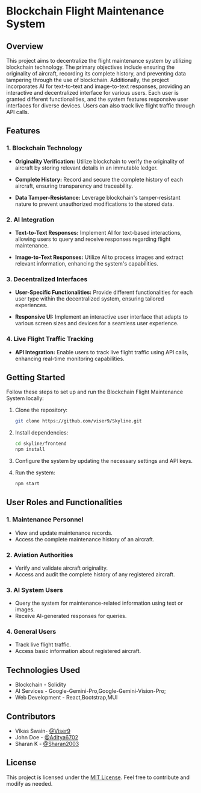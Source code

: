 # Blockchain Flight Maintenance System

## Overview

This project aims to decentralize the flight maintenance system by utilizing blockchain technology. The primary objectives include ensuring the originality of aircraft, recording its complete history, and preventing data tampering through the use of blockchain. Additionally, the project incorporates AI for text-to-text and image-to-text responses, providing an interactive and decentralized interface for various users. Each user is granted different functionalities, and the system features responsive user interfaces for diverse devices. Users can also track live flight traffic through API calls.

## Features

### 1. Blockchain Technology

- **Originality Verification:** Utilize blockchain to verify the originality of aircraft by storing relevant details in an immutable ledger.
  
- **Complete History:** Record and secure the complete history of each aircraft, ensuring transparency and traceability.

- **Data Tamper-Resistance:** Leverage blockchain's tamper-resistant nature to prevent unauthorized modifications to the stored data.

### 2. AI Integration

- **Text-to-Text Responses:** Implement AI for text-based interactions, allowing users to query and receive responses regarding flight maintenance.

- **Image-to-Text Responses:** Utilize AI to process images and extract relevant information, enhancing the system's capabilities.

### 3. Decentralized Interfaces

- **User-Specific Functionalities:** Provide different functionalities for each user type within the decentralized system, ensuring tailored experiences.

- **Responsive UI:** Implement an interactive user interface that adapts to various screen sizes and devices for a seamless user experience.

### 4. Live Flight Traffic Tracking

- **API Integration:** Enable users to track live flight traffic using API calls, enhancing real-time monitoring capabilities.

## Getting Started

Follow these steps to set up and run the Blockchain Flight Maintenance System locally:

1. Clone the repository:

    ```bash
    git clone https://github.com/viser9/Skyline.git
    ```

2. Install dependencies:

    ```bash
    cd skyline/frontend
    npm install
    ```

3. Configure the system by updating the necessary settings and API keys.

4. Run the system:

    ```bash
    npm start
    ```

## User Roles and Functionalities

### 1. Maintenance Personnel

- View and update maintenance records.
- Access the complete maintenance history of an aircraft.

### 2. Aviation Authorities

- Verify and validate aircraft originality.
- Access and audit the complete history of any registered aircraft.

### 3. AI System Users

- Query the system for maintenance-related information using text or images.
- Receive AI-generated responses for queries.

### 4. General Users

- Track live flight traffic.
- Access basic information about registered aircraft.

## Technologies Used

- Blockchain - Solidity
- AI Services - Google-Gemini-Pro,Google-Gemini-Vision-Pro;
- Web Development - React,Bootstrap,MUI


## Contributors
- Vikas Swain- [@Viser9](https://github.com/Viser9)
- John Doe - [@Aditya6702](https://github.com/aditya6702)
- Sharan K - [@Sharan2003](https://github.com/Sharan2003)

## License

This project is licensed under the [MIT License](LICENSE). Feel free to contribute and modify as needed.
